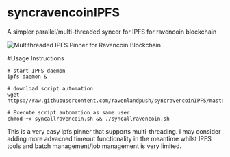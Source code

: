 # syncravencoinIPFS
A simpler parallel/multi-threaded syncer for IPFS for ravencoin blockchain


![Multithreaded IPFS Pinner for Ravencoin Blockchain](https://gateway.ravenland.org/ipfs/QmawLZCDCXtt8ZmrJ6v2A3apxqBzbovWeXGAeZPYrz9xSW "Pin Ravencoin to IPFS fast")

#Usage Instructions


```
# start IPFS daemon
ipfs daemon &

# download script automation
wget https://raw.githubusercontent.com/ravenlandpush/syncravencoinIPFS/master/syncallravencoin.sh

# Execute script automation as same user
chmod +x syncallravencoin.sh && ./syncallravencoin.sh
```

This is a very easy ipfs pinner that supports multi-threading. I may consider adding more advacned timeout functionality in the meantime whilst IPFS tools and batch management/job management is very limited.
